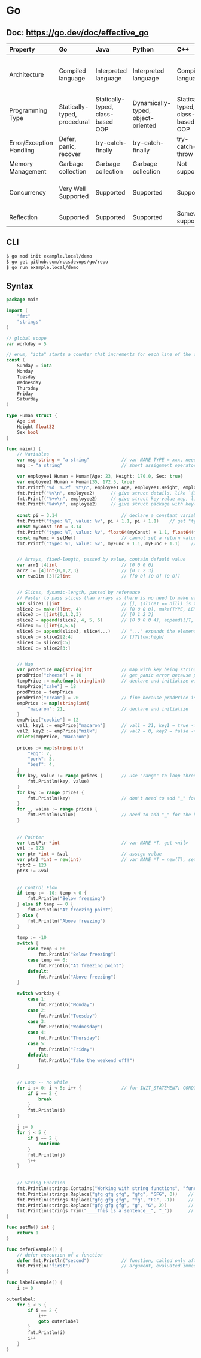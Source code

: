 # Go
## Doc: https://go.dev/doc/effective_go
| Property                 | Go                           | Java                              | Python                             | C++                               | C#                                    | JavaScript                         |
|:-------------------------|:-----------------------------|:----------------------------------|:-----------------------------------|:----------------------------------|:--------------------------------------|:-----------------------------------|
| Architecture             | Compiled language            | Interpreted language              | Interpreted language               | Compiled language                 | Compiled language (.NET core runtime) | JIT compiled                       |
| Programming Type         | Statically-typed, procedural | Statically-typed, class-based OOP | Dynamically-typed, object-oriented | Statically-typed, class-based OOP | Statically-typed, class-based OOP     | Dynamically-typed, OOP, functional |
| Error/Exception Handling | Defer, panic, recover        | try-catch-finally                 | try-catch-finally                  | try-catch-throw                   | try-catch-throw                       | try-catch-finally                  |
| Memory Management        | Garbage collection           | Garbage collection                | Garbage collection                 | Not supported                     | Garbage collection                    | Garbage collection                 |
| Concurrency              | Very Well Supported     | Supported                         | Supported                          | Supported                         | Supported                             | Not supported multi-threading      |
| Reflection               | Supported                    | Supported                         | Supported                          | Somewhat supported                | Supported                             | Supported                          |

## CLI
```bash
$ go mod init example.local/demo
$ go get github.com/rccsdevops/go/repo
$ go run example.local/demo
```

## Syntax
```go
package main

import (
    "fmt"
    "strings"
)

// global scope
var workday = 5

// enum, "iota" starts a counter that increments for each line of the const declaration (starting from 0)
const (
    Sunday = iota
    Monday
    Tuesday
    Wednesday
    Thursday
    Friday
    Saturday
)

type Human struct {
    Age int
    Height float32
    Sex bool
}

func main() {
    // Variables
    var msg string = "a string"            // var NAME TYPE = xxx, need to specify type
    msg := "a string"                      // short assignment operator :=, no need to specify type, allow compiler to decide

    var employee1 Human = Human{Age: 23, Height: 170.0, Sex: true}
	var employee2 Human = Human{35, 172.5, true}
	fmt.Printf("%d  %.2f  %t\n", employee1.Age, employee1.Height, employee1.Sex)
	fmt.Printf("%v\n", employee2)      // give struct details, like `{35 172.5 true}`
	fmt.Printf("%+v\n", employee2)     // give struct key-value map, like `{Age:35 Height:172.5 Sex:true}`
	fmt.Printf("%#v\n", employee2)     // give struct package with key-value map, like `main.Human{Age:35, Height:172.5, Sex:true}`
    
    const pi = 3.14                        // declare a constant variable, cannot be changed, implicitly type
    fmt.Printf("type: %T, value: %v", pi + 1.1, pi + 1.1)    // get "type: float64, value: 2.1"
    const myConst int = 3.14
    fmt.Printf("type: %T, value: %v", float64(myConst) + 1.1, float64(myConst) + 1.1)    // no type conversion will give error
    const myFunc = setMe()                 // cannot set a return value from function to be constant
    fmt.Printf("type: %T, value: %v", myFunc + 1.1, myFunc + 1.1)    // get error


    // Arrays, fixed-length, passed by value, contain default value
    var arr1 [4]int                        // [0 0 0 0]
    arr2 := [4]int{0,1,2,3}                // [0 1 2 3]
    var twoDim [3][2]int                   // [[0 0] [0 0] [0 0]]


    // Slices, dynamic-length, passed by reference
    // Faster to pass slices than arrays as there is no need to make value copies
    var slice1 []int                       // [], (slice1 == nill) is true
    slice2 := make([]int, 4)               // [0 0 0 0], make(TYPE, LENGTH, CAPACITY_OPTIONAL)
    slice3 := []int{0,1,2,3}               // [0 1 2 3]
    slice2 = append(slice2, 4, 5, 6)       // [0 0 0 0 4], append([]T, ELEMENT1, ELEMENT2, ...)
    slice4 := []int{4,5,6}
    slice5 := append(slice3, slice4...)    // "..." expands the elements in slice4
    sliceA := slice2[2:4]                  // []T[low:high]
    sliceB := slice2[:5]
    sliceC := slice2[3:]


    // Map
    var prodPrice map[string]int           // map with key being string and value being int, nil
    prodPrice["cheese"] = 10               // get panic error because prodPrice is nil
    tempPrice := make(map[string]int)      // declare and initialize with default
    tempPrice["cake"] = 18
    prodPrice = tempPrice
    prodPrice["cream"] = 20                // fine because prodPrice is not nil
    empPrice := map[string]int{
        "macaron": 21,                     // declare and initialize
    }
    empPrice["cookie"] = 12
    val1, key1 := empPrice["macaron"]      // val1 = 21, key1 = true -> this key exists
    val2, key2 := empPrice["milk"]         // val2 = 0, key2 = false -> this key doesn't exist
    delete(empPrice, "macaron")
    
    prices := map[string]int{
        "egg": 2,
        "pork": 3,
        "beef": 4,
    }
    for key, value := range prices {       // use "range" to loop through
        fmt.Println(key, value)
    }
    for key := range prices {
        fmt.Println(key)                   // don't need to add "_" for the value space
    }
    for _, value := range prices {
        fmt.Println(value)                 // need to add "_" for the key space
    }
    
    
    // Pointer
    var testPtr *int                       // var NAME *T, get <nil>
    val := 123
    var ptr *int = &val                    // assign value
    var ptr2 *int = new(int)               // var NAME *T = new(T), set default value 0 for int
    *ptr2 = 123
    ptr3 := &val
   
    
    // Control Flow
    if temp := -10; temp < 0 {
        fmt.Println("Below freezing")
    } else if temp == 0 {
        fmt.Println("At freezing point")
    } else {
        fmt.Println("Above freezing")
    }
    
    temp := -10
    switch {
        case temp < 0:
            fmt.Println("Below freezing")
        case temp == 0:
            fmt.Println("At freezing point")
        default:
            fmt.Println("Above freezing")
    }
    
    switch workday {
        case 1:
            fmt.Println("Monday")
        case 2:
            fmt.Println("Tuesday")
        case 3:
            fmt.Println("Wednesday")
        case 4:
            fmt.Println("Thursday")
        case 5:
            fmt.Println("Friday")
        default:
            fmt.Println("Take the weekend off!")
    }
        

    // Loop -- no while
    for i := 0; i < 5; i++ {               // for INIT_STATEMENT; CONDITION_STATEMENT; POST_STATEMENT { ... }
        if i == 2 {
            break
        }
        fmt.Println(i)
    }
    
    j := 0
    for j < 5 {
        if j == 2 {
            continue
        }
        fmt.Println(j)
        j++
    }
    
    
    // String Function
    fmt.Println(strings.Contains("Working with string functions", "functions"))    // true
    fmt.Println(strings.Replace("gfg gfg gfg", "gfg", "GFG", 0))    // replace first 0 occurrence, so doesn't change anything
    fmt.Println(strings.Replace("gfg gfg gfg", "fg", "FG", -1))     // -1 occurrence = the last occurrence, so "gFG gFG gFG"
    fmt.Println(strings.Replace("gfg gfg gfg", "g", "G", 2))        // 3 occurrence = the first 3 occurrence, so "GfG Gfg gfg"
    fmt.Println(strings.Trim("____This is a sentence__", "_"))      // trimmed all underscores, so "This is a sentence"
}

func setMe() int {
    return 1
}

func deferExample() {
    // defer execution of a function
    defer fmt.Println("second")            // function, called only after parent function (deferExample()) returns
    fmt.Println("first")                   // argument, evaluated immediately
}

func labelExample() {
    i := 0
    
outerlabel:
    for i < 5 {
        if i == 2 {
            i++
            goto outerlabel
        }
        fmt.Println(i)
        i++
    }
}
```
